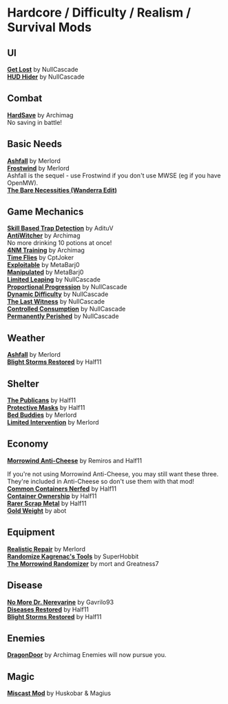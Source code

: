 # Hardcore / Difficulty / Realism / Survival Mods

## UI
[**Get Lost**](https://www.nexusmods.com/morrowind/mods/45981?) by NullCascade  
[**HUD Hider**](https://www.nexusmods.com/morrowind/mods/46642) by NullCascade  

## Combat
[**HardSave**](https://www.nexusmods.com/morrowind/mods/47170) by Archimag  
No saving in battle!

## Basic Needs
[**Ashfall**]() by Merlord  
[**Frostwind**](https://www.nexusmods.com/morrowind/mods/45654) by Merlord  
Ashfall is the sequel - use Frostwind if you don't use MWSE (eg if you have OpenMW).  
[**The Bare Necessities (Wanderra Edit)**](https://www.nexusmods.com/morrowind/mods/44399)  

## Game Mechanics 
[**Skill Based Trap Detection**](https://www.nexusmods.com/morrowind/mods/47120) by AdituV  
[**AntiWitcher**](https://www.nexusmods.com/morrowind/mods/47062) by Archimag  
No more drinking 10 potions at once!  
[**4NM Training**](https://www.nexusmods.com/morrowind/mods/47035) by Archimag  
[**Time Flies**](https://www.nexusmods.com/morrowind/mods/45727) by CptJoker  
[**Exploitable**](https://www.nexusmods.com/morrowind/mods/47215) by MetaBarj0  
[**Manipulated**](https://www.nexusmods.com/morrowind/mods/47222) by MetaBarj0  
[**Limited Leaping**](https://www.nexusmods.com/morrowind/mods/46299) by NullCascade  
[**Proportional Progression**](https://www.nexusmods.com/morrowind/mods/45697) by NullCascade  
[**Dynamic Difficulty**](https://www.nexusmods.com/morrowind/mods/45710) by NullCascade  
[**The Last Witness**](https://www.nexusmods.com/morrowind/mods/46684) by NullCascade  
[**Controlled Consumption**](https://www.nexusmods.com/morrowind/mods/45624) by NullCascade  
[**Permanently Perished**](https://www.nexusmods.com/morrowind/mods/45672) by NullCascade  


## Weather
[**Ashfall**]() by Merlord  
[**Blight Storms Restored**](https://www.nexusmods.com/morrowind/mods/45558) by Half11  

## Shelter
[**The Publicans**](https://www.nexusmods.com/morrowind/mods/45410) by Half11  
[**Protective Masks**](https://www.nexusmods.com/morrowind/mods/45558) by Half11  
[**Bed Buddies**](https://www.nexusmods.com/morrowind/mods/46632) by Merlord  
[**Limited Intervention**](https://www.nexusmods.com/morrowind/mods/46687) by Merlord  

## Economy
[**Morrowind Anti-Cheese**](https://www.nexusmods.com/morrowind/mods/47305) by Remiros and Half11  

If you're not using Morrowind Anti-Cheese, you may still want these three. They're included in Anti-Cheese so don't use them with that mod!  
[**Common Containers Nerfed**](https://www.nexusmods.com/morrowind/mods/47068) by Half11  
[**Container Ownership**](https://www.nexusmods.com/morrowind/mods/47068) by Half11  
[**Rarer Scrap Metal**](https://www.nexusmods.com/morrowind/mods/47068) by Half11  
[**Gold Weight**](https://abitoftaste.altervista.org/morrowind/index.php?option=downloads&task=info&id=83&Itemid=50&-Gold-Weight) by abot 

## Equipment
[**Realistic Repair**](https://www.nexusmods.com/morrowind/mods/46673) by Merlord  
[**Randomize Kagrenac's Tools**](https://www.nexusmods.com/morrowind/mods/47267) by SuperHobbit  
[**The Morrowind Randomizer**](https://www.nexusmods.com/morrowind/mods/44989) by mort and Greatness7  

## Disease
[**No More Dr. Nerevarine**](https://www.nexusmods.com/morrowind/mods/45861) by Gavrilo93  
[**Diseases Restored**](https://www.nexusmods.com/morrowind/mods/45228) by Half11  
[**Blight Storms Restored**](https://www.nexusmods.com/morrowind/mods/45558) by Half11  

## Enemies
[**DragonDoor**](https://www.nexusmods.com/morrowind/mods/47169) by Archimag
Enemies will now pursue you.  

## Magic 
[**Miscast Mod**](http://mw.modhistory.com/download-53-12215) by Huskobar & Magius  
